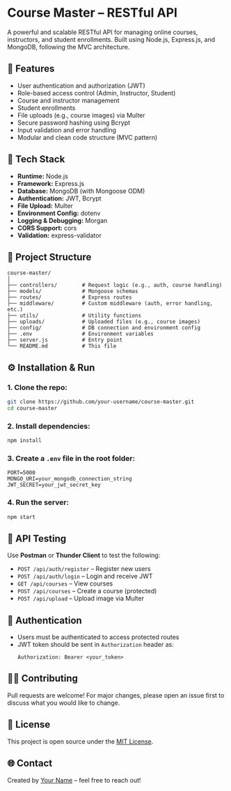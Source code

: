 # Course Master – RESTful API

A powerful and scalable RESTful API for managing online courses, instructors, and student enrollments. Built using Node.js, Express.js, and MongoDB, following the MVC architecture.

## 🚀 Features
- User authentication and authorization (JWT)
- Role-based access control (Admin, Instructor, Student)
- Course and instructor management
- Student enrollments
- File uploads (e.g., course images) via Multer
- Secure password hashing using Bcrypt
- Input validation and error handling
- Modular and clean code structure (MVC pattern)

## 🧰 Tech Stack
- **Runtime:** Node.js  
- **Framework:** Express.js  
- **Database:** MongoDB (with Mongoose ODM)  
- **Authentication:** JWT, Bcrypt  
- **File Upload:** Multer  
- **Environment Config:** dotenv  
- **Logging & Debugging:** Morgan  
- **CORS Support:** cors  
- **Validation:** express-validator  

## 📁 Project Structure
```
course-master/
│
├── controllers/        # Request logic (e.g., auth, course handling)
├── models/             # Mongoose schemas
├── routes/             # Express routes
├── middleware/         # Custom middleware (auth, error handling, etc.)
├── utils/              # Utility functions
├── uploads/            # Uploaded files (e.g., course images)
├── config/             # DB connection and environment config
├── .env                # Environment variables
├── server.js           # Entry point
└── README.md           # This file
```

## ⚙️ Installation & Run

### 1. Clone the repo:
```bash
git clone https://github.com/your-username/course-master.git
cd course-master
```

### 2. Install dependencies:
```bash
npm install
```

### 3. Create a `.env` file in the root folder:
```env
PORT=5000
MONGO_URI=your_mongodb_connection_string
JWT_SECRET=your_jwt_secret_key
```

### 4. Run the server:
```bash
npm start
```

## 🧪 API Testing
Use **Postman** or **Thunder Client** to test the following:
- `POST /api/auth/register` – Register new users  
- `POST /api/auth/login` – Login and receive JWT  
- `GET /api/courses` – View courses  
- `POST /api/courses` – Create a course (protected)  
- `POST /api/upload` – Upload image via Multer  

## 🔐 Authentication
- Users must be authenticated to access protected routes
- JWT token should be sent in `Authorization` header as:  
  ```
  Authorization: Bearer <your_token>
  ```

## 🧑‍💻 Contributing
Pull requests are welcome! For major changes, please open an issue first to discuss what you would like to change.

## 📄 License
This project is open source under the [MIT License](LICENSE).

## 🌐 Contact
Created by [Your Name](https://github.com/your-username) – feel free to reach out!